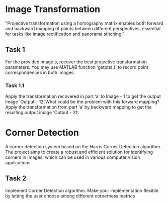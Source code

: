# Image Transformation
"Projective transformation using a homography matrix enables both forward and backward mapping of points between different perspectives, essential for tasks like image rectification and panorama stitching."

## Task 1
For the provided image s, recover the best projective transformation parameters. You may use MATLAB function ‘getpts(.)’ to record point correspondences in both images.

### Task 1.1
Apply the transformation recovered in part ‘a’ to Image - 1 to get the output image ‘Output - 12’.What could be the problem with this forward mapping? Apply the transformation from part ‘a’ by backward mapping to get the resulting output image ‘Output - 21’.

# Corner Detection
A corner detection system based on the Harris Corner Detection algorithm. The project aims to create a robust and efficient solution for identifying corners in images, which can be used in various computer vision applications 

## Task 2
Implement Corner Detection algorithm. Make your implementation flexible by letting the user choose among different cornerness metrics
